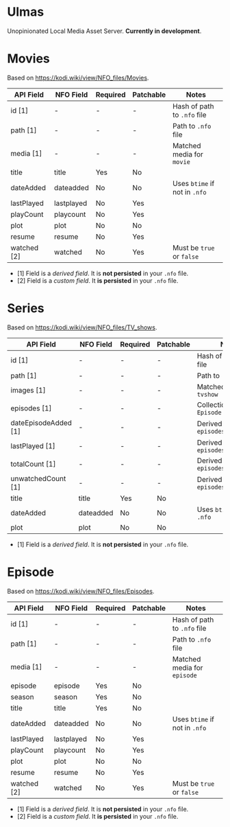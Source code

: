 # Ulmas

Unopinionated Local Media Asset Server. **Currently in development**.

# Movies

Based on https://kodi.wiki/view/NFO_files/Movies.

| API Field   | NFO Field  | Required | Patchable | Notes                         |
|-------------|------------|----------|-----------|-------------------------------|
| id [1]      | -          | -        | -         | Hash of path to `.nfo` file   |
| path [1]    | -          | -        | -         | Path to `.nfo` file           |
| media [1]   | -          | -        | -         | Matched media for `movie`     |
| title       | title      | Yes      | No        |                               |
| dateAdded   | dateadded  | No       | No        | Uses `btime` if not in `.nfo` |
| lastPlayed  | lastplayed | No       | Yes       |                               |
| playCount   | playcount  | No       | Yes       |                               |
| plot        | plot       | No       | No        |                               |
| resume      | resume     | No       | Yes       |                               |
| watched [2] | watched    | No       | Yes       | Must be `true` or `false`     |

- [1] Field is a *derived field*. It is **not persisted** in your `.nfo` file.
- [2] Field is a *custom field*. It **is persisted** in your `.nfo` file.

# Series

Based on https://kodi.wiki/view/NFO_files/TV_shows.

| API Field            | NFO Field | Required | Patchable | Notes                              |
|----------------------|-----------|----------|-----------|------------------------------------|
| id [1]               | -         | -        | -         | Hash of path to `.nfo` file        |
| path [1]             | -         | -        | -         | Path to `.nfo` file                |
| images [1]           | -         | -        | -         | Matched images for `tvshow`        |
| episodes [1]         | -         | -        | -         | Collection of `Episode`            |
| dateEpisodeAdded [1] | -         | -        | -         | Derived from `episodes.dateAdded`  |
| lastPlayed [1]       | -         | -        | -         | Derived from `episodes.lastPlayed` |
| totalCount [1]       | -         | -        | -         | Derived from `episodes`            |
| unwatchedCount [1]   | -         | -        | -         | Derived from `episodes.watched`    |
| title                | title     | Yes      | No        |                                    |
| dateAdded            | dateadded | No       | No        | Uses `btime` if not in `.nfo`      |
| plot                 | plot      | No       | No        |                                    |

- [1] Field is a *derived field*. It is **not persisted** in your `.nfo` file.

# Episode

Based on https://kodi.wiki/view/NFO_files/Episodes.

| API Field   | NFO Field  | Required | Patchable | Notes                         |
|-------------|------------|----------|-----------|-------------------------------|
| id [1]      | -          | -        | -         | Hash of path to `.nfo` file   |
| path [1]    | -          | -        | -         | Path to `.nfo` file           |
| media [1]   | -          | -        | -         | Matched media for `episode`   |
| episode     | episode    | Yes      | No        |                               |
| season      | season     | Yes      | No        |                               |
| title       | title      | Yes      | No        |                               |
| dateAdded   | dateadded  | No       | No        | Uses `btime` if not in `.nfo` |
| lastPlayed  | lastplayed | No       | Yes       |                               |
| playCount   | playcount  | No       | Yes       |                               |
| plot        | plot       | No       | No        |                               |
| resume      | resume     | No       | Yes       |                               |
| watched [2] | watched    | No       | Yes       | Must be `true` or `false`     |

- [1] Field is a *derived field*. It is **not persisted** in your `.nfo` file.
- [2] Field is a *custom field*. It **is persisted** in your `.nfo` file.
